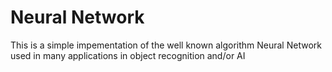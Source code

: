 # Neural Network
This is a simple impementation of the well known algorithm Neural Network used in many applications in object recognition and/or AI
